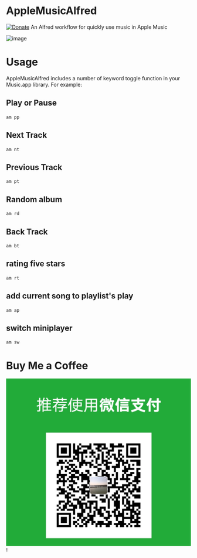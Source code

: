# AppleMusicAlfred
[![Donate](https://www.paypalobjects.com/en_US/i/btn/btn_donateCC_LG.gif)](https://www.paypal.com/webapps/billing/plans/subscribe?plan_id=P-61V091947G588672JMFFNZ6Q)
An Alfred workflow for quickly  use music in  Apple Music


<img width="576" alt="image" src="https://user-images.githubusercontent.com/1551382/134802415-869b3c5c-203d-4b98-8d58-b4c35c8cecc3.png">

# Usage
AppleMusicAlfred  includes a number of keyword toggle function in your Music.app library. For example:

## Play or Pause
```
am pp
```

## Next Track
```
am nt
```

## Previous Track
```
am pt
```

## Random album
```
am rd
```

## Back Track
```
am bt
```

## rating five stars
```
am rt
```

## add current song to playlist's play
```
am ap
```

## switch miniplayer
```
am sw
```

# Buy Me a Coffee
![微信支付](./screenshot/sponsor.PNG)!
